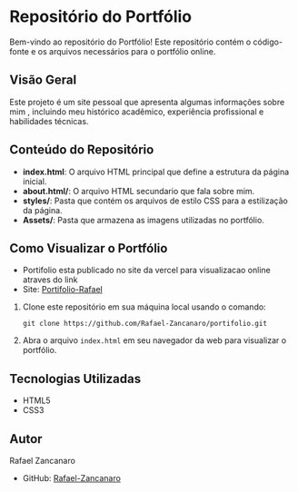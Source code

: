 # Repositório do Portfólio

Bem-vindo ao repositório do Portfólio! Este repositório contém o código-fonte e os arquivos necessários para o portfólio online.

## Visão Geral

Este projeto é um site pessoal que apresenta algumas informações sobre mim , incluindo meu histórico acadêmico, experiência profissional e habilidades técnicas.

## Conteúdo do Repositório

- **index.html**: O arquivo HTML principal que define a estrutura da página inicial.
- **about.html/**: O arquivo HTML secundario que fala sobre mim.
- **styles/**: Pasta que contém os arquivos de estilo CSS para a estilização da página.
- **Assets/**: Pasta que armazena as imagens utilizadas no portfólio.

## Como Visualizar o Portfólio

- Portifolio esta publicado no site da vercel para visualizacao online atraves do link
- Site: [Portifolio-Rafael](https://vercel.com/rafael-zancanaro/portifolio/8niX1sjagexLhgtW4KG4MfsCtWnT)
 
1. Clone este repositório em sua máquina local usando o comando:

   ```
   git clone https://github.com/Rafael-Zancanaro/portifolio.git
   ```

2. Abra o arquivo `index.html` em seu navegador da web para visualizar o portfólio.

## Tecnologias Utilizadas

- HTML5
- CSS3

## Autor

Rafael Zancanaro

- GitHub: [Rafael-Zancanaro](https://github.com/Rafael-Zancanaro)
